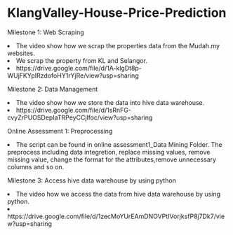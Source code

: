 # KlangValley-House-Price-Prediction
Milestone 1: Web Scraping
<li>The video show how we scrap the properties data from the Mudah.my websites.</li></li>
<li>We scrap the property from KL and Selangor.</li>
<li>https://drive.google.com/file/d/1A-klgDt8p-WUjFKYpIRzdofoHY1rYjRe/view?usp=sharing </li></li>

Milestone 2: Data Management
<li>The video show how we store the data into hive data warehouse.</li>
<li>https://drive.google.com/file/d/1sRnFG-cvyZrPUOSDepIaTRPeyCCjlfoc/view?usp=sharing </li></li>

Online Assessment 1: Preprocessing
<li>The script can be found in online assessment1_Data Mining Folder. The preprocess including data integretion, replace missing values, remove missing value, change the format for the attributes,remove unnecessary columns and so on. </li></li>

Milestone 3: Access hive data warehouse by using python
<li>The video how we access the data from hive data warehouse by using python.</li>
<li>https://drive.google.com/file/d/1zecMoYUrEAmDNOVPtIVorjksfP8j7Dk7/view?usp=sharing </li></li>
